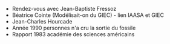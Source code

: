 - Rendez-vous avec Jean-Baptiste Fressoz
- Béatrice Cointe (Modélisait-on du GIEC) - lien IAASA et GIEC
- Jean-Charles Hourcade
- Année 1990 personnes n'a cru la sortie du fossile
- Rapport 1983 académie des sciences américains